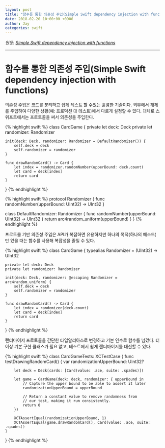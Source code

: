 ```yaml
---
layout: post
title: "함수를 통한 의존성 주입(Simple Swift dependency injection with functions)"
date: 2018-02-20 10:00:00 +0900
author: Jay
categories: swift
---
```


*원문: [Simple Swift dependency injection with functions](https://www.swiftbysundell.com/posts/capturing-objects-in-swift-closures)*

---

# 함수를 통한 의존성 주입(Simple Swift dependency injection with functions)

의존성 주입은 코드를 분리하고 쉽게 테스트 할 수있는 훌륭한 기술이다. 외부에서 개체를 주입하여 다양한 상황(예: 프로덕션 대 테스트)에서 다르게 설정할 수 있다.
대체로 스위프트에서는 프로토콜을 써서 의존성을 주입한다.

{% highlight swift %}
class CardGame {
    private let deck: Deck
    private let randomizer: Randomizer

    init(deck: Deck, randomizer: Randomizer = DefaultRandomizer()) {
        self.deck = deck
        self.randomizer = randomizer
    }

    func drawRandomCard() -> Card {
        let index = randomizer.randomNumber(upperBound: deck.count)
        let card = deck[index]
        return card
    }
}
{% endhighlight %}

{% highlight swift %}
protocol Randomizer {
    func randomNumber(upperBound: UInt32) -> UInt32
}

class DefaultRandomizer: Randomizer {
    func randomNumber(upperBound: UInt32) -> UInt32 {
        return arc4random_uniform(upperBound)
    }
}
{% endhighlight %}

프로토콜 기반 의존성 주입은 API가 복잡하면 유용하지만 하나의 목적(하나의 메소드)만 있을 때는 함수를 사용해 복잡성을 줄일 수 있다.

{% highlight swift %}
class CardGame {
    typealias Randomizer = (UInt32) -> UInt32

    private let deck: Deck
    private let randomizer: Randomizer

    init(deck: Deck, randomizer: @escaping Randomizer = arc4random_uniform) {
        self.deck = deck
        self.randomizer = randomizer
    }

    func drawRandomCard() -> Card {
        let index = randomizer(deck.count)
        let card = deck[index]
        return card
    }
}
{% endhighlight %}

랜더마이저 프로토콜을 간단한 타입알리아스로 변경하고 기본 인수로 함수를 넘겼다. 더이상 기본 구현 클래스가 필요 없고, 테스트에서 쉽게 랜더마이저를 대신할 수 있다.

{% highlight swift %}
class CardGameTests: XCTestCase {
    func testDrawingRandomCard() {
        var randomizationUpperBound: UInt32?

        let deck = Deck(cards: [Card(value: .ace, suite: .spades)])

        let game = CardGame(deck: deck, randomizer: { upperBound in            
            // Capture the upper bound to be able to assert it later
            randomizationUpperBound = upperBound

            // Return a constant value to remove randomness from
            // our test, making it run consistently.
            return 0
        })

        XCTAssertEqual(randomizationUpperBound, 1)
        XCTAssertEqual(game.drawRandomCard(), Card(value: .ace, suite: .spades))
    }
}
{% endhighlight %}

